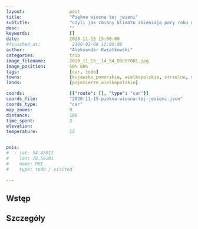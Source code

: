 ```yaml
---
layout:                 post
title:                  "Piękna wiosna tej jeieni"
subtitle:               "czyli jak zmiany klimatu zmieniają pory roku na przykładzie okolic Powidza"
desc:                   ""
keywords:               []
date:                   2020-11-15 15:00:00
#finished_at:            2100-02-09 12:00:00
author:                 "Aleksander Kwiatkowski"
categories:             trip
image_filename:         2020_11_15__14_54_DSC07081.jpg
image_position:         50% 80%
tags:                   [car, todo]
towns:                  [kujawsko_pomorskie, wielkopolskie, strzelno, orchowo, powidz, witkowo, niechanowo, gniezno, lubowo]
lands:                  [pojezierze_wielkopolskie]

coords:                 [{"route": [], "type": "car"}]
coords_file:            "2020-11-15-piekna-wiosna-tej-jesieni.json"
coords_type:            "car"
map_zooms:              9
distance:               100
time_spent:             2
elevation:
temperature:            12


pois:
#  - lat: 54.45911
#    lon: 18.56281
#    name: POI
#    type: todo / visited

---
```



## Wstęp

## Szczegóły
